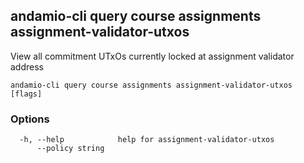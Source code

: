 ## andamio-cli query course assignments assignment-validator-utxos

View all commitment UTxOs currently locked at assignment validator address

```
andamio-cli query course assignments assignment-validator-utxos [flags]
```

### Options

```
  -h, --help            help for assignment-validator-utxos
      --policy string   
```

